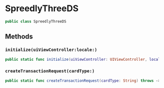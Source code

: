 # SpreedlyThreeDS

``` swift
public class SpreedlyThreeDS
```

## Methods

### `initialize(uiViewController:locale:)`

``` swift
public static func initialize(uiViewController: UIViewController, locale: String = "en_US") throws
```

### `createTransactionRequest(cardType:)`

``` swift
public static func createTransactionRequest(cardType: String) throws -> SpreedlyThreeDSTransactionRequest
```
